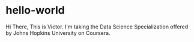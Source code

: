 hello-world
====

Hi There,
This is Victor. I'm taking the Data Science Specialization offered by Johns Hopkins University on Coursera.

